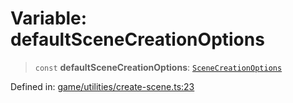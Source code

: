 # Variable: defaultSceneCreationOptions

> `const` **defaultSceneCreationOptions**: [`SceneCreationOptions`](../type-aliases/SceneCreationOptions.md)

Defined in: [game/utilities/create-scene.ts:23](https://github.com/Forge-Game-Engine/Forge/blob/4b66b21759bd3ab3aaf4c62b3e957c1bb43b7b58/src/game/utilities/create-scene.ts#L23)

